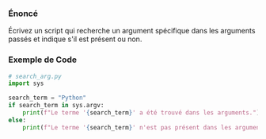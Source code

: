 ### Énoncé

Écrivez un script qui recherche un argument spécifique dans les arguments passés et indique s'il est présent ou non.

### Exemple de Code

```python
# search_arg.py
import sys

search_term = "Python"
if search_term in sys.argv:
    print(f"Le terme '{search_term}' a été trouvé dans les arguments.")
else:
    print(f"Le terme '{search_term}' n'est pas présent dans les arguments")
```
